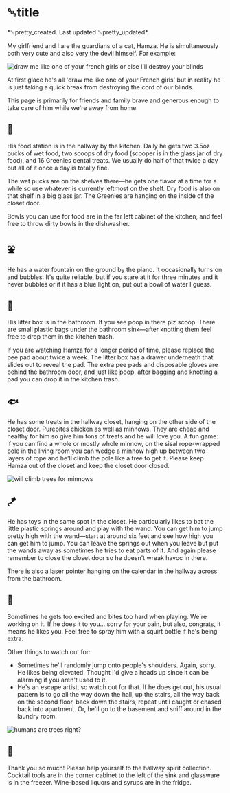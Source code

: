 # ␚title

<div id="created">*␚pretty_created. Last updated ␚pretty_updated*.</div>

<div id="content-text">

My girlfriend and I are the guardians of a cat, Hamza. He is simultaneously both very cute and also
very the devil himself. For example:

<img src="/french-girl.jpg" alt="draw me like one of your french girls or else I'll destroy your blinds"/>

At first glace he's all 'draw me like one of your French girls' but in reality he is just taking a
quick break from destroying the cord of our blinds.

This page is primarily for friends and family brave and generous enough to take care of him while
we're away from home.

## 🍖

His food station is in the hallway by the kitchen. Daily he gets two 3.5oz pucks of wet food, two
scoops of dry food (scooper is in the glass jar of dry food), and 16 Greenies dental treats. We
usually do half of that twice a day but all of it once a day is totally fine.

The wet pucks are on the shelves there—he gets one flavor at a time for a while so use whatever is
currently leftmost on the shelf. Dry food is also on that shelf in a big glass jar. The Greenies are
hanging on the inside of the closet door.

Bowls you can use for food are in the far left cabinet of the kitchen, and feel free to throw dirty
bowls in the dishwasher.

## ⛲️

He has a water fountain on the ground by the piano. It occasionally turns on and bubbles. It's quite
reliable, but if you stare at it for three minutes and it never bubbles or if it has a blue light
on, put out a bowl of water I guess.

## 💩

His litter box is in the bathroom. If you see poop in there plz scoop. There are small plastic bags
under the bathroom sink—after knotting them feel free to drop them in the kitchen trash.

If you are watching Hamza for a longer period of time, please replace the pee pad about twice a
week. The litter box has a drawer underneath that slides out to reveal the pad. The extra pee pads
and disposable gloves are behind the bathroom door, and just like poop, after bagging and knotting a
pad you can drop it in the kitchen trash.

## 🐟

He has some treats in the hallway closet, hanging on the other side of the closet door. Purebites
chicken as well as minnows. They are cheap and healthy for him so give him tons of treats and he
will love you.  A fun game: if you can find a whole or mostly whole minnow, on the sisal
rope-wrapped pole in the living room you can wedge a minnow high up between two layers of rope and
he'll climb the pole like a tree to get it. Please keep Hamza out of the closet and keep the closet
door closed.

<img src="/minnows.jpg" alt="will climb trees for minnows"/>

## 🪁

He has toys in the same spot in the closet. He particularly likes to bat the little plastic springs
around and play with the wand. You can get him to jump pretty high with the wand—start at around six
feet and see how high you can get him to jump.  You can leave the springs out when you leave but put
the wands away as sometimes he tries to eat parts of it. And again please remember to close the
closet door so he doesn't wreak havoc in there.

There is also a laser pointer hanging on the calendar in the hallway across from the bathroom.

## 🦷

Sometimes he gets too excited and bites too hard when playing. We're working on it. If he does it to
you... sorry for your pain, but also, congrats, it means he likes you. Feel free to spray him with a
squirt bottle if he's being extra.

Other things to watch out for:

* Sometimes he'll randomly jump onto people's shoulders. Again, sorry. He likes being elevated.
  Thought I'd give a heads up since it can be alarming if you aren't used to it.
* He's an escape artist, so watch out for that. If he does get out, his usual pattern is to go all
  the way down the hall, up the stairs, all the way back on the second floor, back down the stairs,
  repeat until caught or chased back into apartment. Or, he'll go to the basement and sniff around
  in the laundry room.

<img src="/shouldercat.jpg" alt="humans are trees right?"/>

## 🥃

Thank you so much! Please help yourself to the hallway spirit collection. Cocktail tools are in the
corner cabinet to the left of the sink and glassware is in the freezer. Wine-based liquors and
syrups are in the fridge.

</div>
